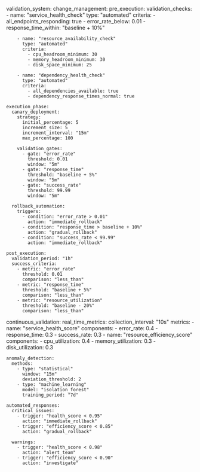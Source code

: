 validation_system:
  change_management:
    pre_execution:
      validation_checks:
        - name: "service_health_check"
          type: "automated"
          criteria:
            - all_endpoints_responding: true
            - error_rate_below: 0.01
            - response_time_within: "baseline + 10%"
        
        - name: "resource_availability_check"
          type: "automated"
          criteria:
            - cpu_headroom_minimum: 30
            - memory_headroom_minimum: 30
            - disk_space_minimum: 25
        
        - name: "dependency_health_check"
          type: "automated"
          criteria:
            - all_dependencies_available: true
            - dependency_response_times_normal: true

    execution_phase:
      canary_deployment:
        strategy:
          initial_percentage: 5
          increment_size: 5
          increment_interval: "15m"
          max_percentage: 100
        
        validation_gates:
          - gate: "error_rate"
            threshold: 0.01
            window: "5m"
          - gate: "response_time"
            threshold: "baseline + 5%"
            window: "5m"
          - gate: "success_rate"
            threshold: 99.99
            window: "5m"

      rollback_automation:
        triggers:
          - condition: "error_rate > 0.01"
            action: "immediate_rollback"
          - condition: "response_time > baseline + 10%"
            action: "gradual_rollback"
          - condition: "success_rate < 99.99"
            action: "immediate_rollback"

    post_execution:
      validation_period: "1h"
      success_criteria:
        - metric: "error_rate"
          threshold: 0.01
          comparison: "less_than"
        - metric: "response_time"
          threshold: "baseline + 5%"
          comparison: "less_than"
        - metric: "resource_utilization"
          threshold: "baseline - 20%"
          comparison: "less_than"

  continuous_validation:
    real_time_metrics:
      collection_interval: "10s"
      metrics:
        - name: "service_health_score"
          components:
            - error_rate: 0.4
            - response_time: 0.3
            - success_rate: 0.3
        - name: "resource_efficiency_score"
          components:
            - cpu_utilization: 0.4
            - memory_utilization: 0.3
            - disk_utilization: 0.3

    anomaly_detection:
      methods:
        - type: "statistical"
          window: "15m"
          deviation_threshold: 2
        - type: "machine_learning"
          model: "isolation_forest"
          training_period: "7d"

    automated_responses:
      critical_issues:
        - trigger: "health_score < 0.95"
          action: "immediate_rollback"
        - trigger: "efficiency_score < 0.85"
          action: "gradual_rollback"
      
      warnings:
        - trigger: "health_score < 0.98"
          action: "alert_team"
        - trigger: "efficiency_score < 0.90"
          action: "investigate"